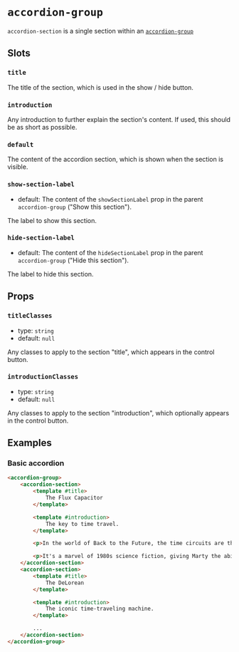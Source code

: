 # `accordion-group`

`accordion-section` is a single section within an [`accordion-group`](/src/components/content/accordion-group/accordion-group.md)

## Slots

### `title`

The title of the section, which is used in the show / hide button.

### `introduction`

Any introduction to further explain the section's content. If used, this should be as short as possible.

### `default`

The content of the accordion section, which is shown when the section is visible.

### `show-section-label`

- default: The content of the `showSectionLabel` prop in the parent `accordion-group` ("Show this section").

The label to show this section.

### `hide-section-label`

- default: The content of the `hideSectionLabel` prop in the parent `accordion-group` ("Hide this section").

The label to hide this section.

## Props

### `titleClasses`

- type: `string`
- default: `null`

Any classes to apply to the section "title", which appears in the control button.

### `introductionClasses`

- type: `string`
- default: `null`

Any classes to apply to the section "introduction", which optionally appears in the control button.

## Examples

### Basic accordion

```html
<accordion-group>
	<accordion-section>
		<template #title>
			The Flux Capacitor
		</template>

		<template #introduction>
			The key to time travel.
		</template>

		<p>In the world of Back to the Future, the time circuits are the heart of the DeLorean's time-traveling capabilities. With a simple keypad interface, Doc Brown can input any date and time to travel to. The display shows the destination time, the present time, and the last departed time.</p>

		<p>It's a marvel of 1980s science fiction, giving Marty the ability to journey to the past, present, or future at the press of a button. The time circuits add an element of urgency and excitement, as every second counts when avoiding time paradoxes and ensuring the timeline remains intact.</p>
	</accordion-section>
	<accordion-section>
		<template #title>
			The DeLorean
		</template>

		<template #introduction>
			The iconic time-traveling machine.
		</template>

		...
	</accordion-section>
</accordion-group>
```
